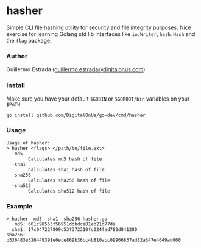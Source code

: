 # hasher
Simple CLI file hashing utility for security and file integrity purposes. Nice exercise for learning Golang std lib interfaces like `io.Writer`, `hash.Hash` and the `flag` package. 

### Author
Guillermo Estrada (guillermo.estrada@digitalonus.com)

### Install
Make sure you have your default `$GOBIN` or `$GOROOT/bin` variables on your `$PATH`

```
go install github.com/DigitalOnUs/go-dev/cmd/hasher
```

### Usage

```
Usage of hasher: 
> hasher <flags> </path/to/file.ext>
  -md5
        Calculates md5 hash of file
  -sha1
        Calculates sha1 hash of file
  -sha256
        Calculates sha256 hash of file
  -sha512
        Calculates sha512 hash of file
```

### Example

```
> hasher -md5 -sha1 -sha256 hasher.go
   md5: 601c98553f56951ddbdce01eb21d77da
  sha1: 17c047227809d53f372310fc024fad782d841280
sha256: b536483e326449391e6ece869b36cc4b810acc09966837ad82a547e4649ad060
```
